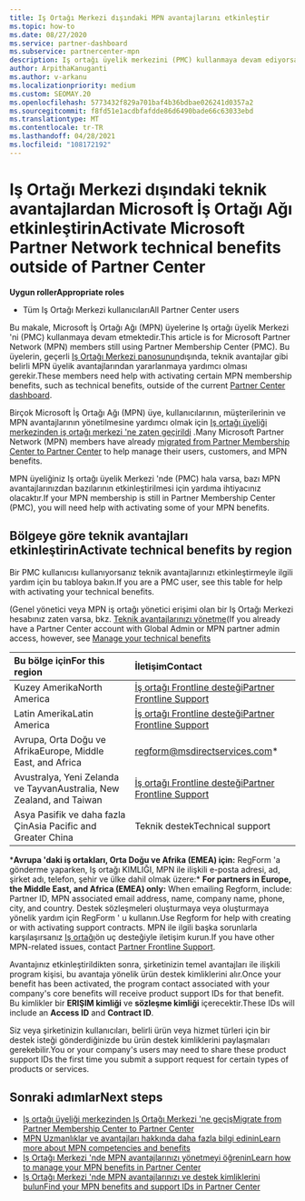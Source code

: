 ```yaml
---
title: Iş Ortağı Merkezi dışındaki MPN avantajlarını etkinleştir
ms.topic: how-to
ms.date: 08/27/2020
ms.service: partner-dashboard
ms.subservice: partnercenter-mpn
description: Iş ortağı üyelik merkezini (PMC) kullanmaya devam ediyorsanız, MPN teknik destek avantajlarınızı etkinleştirmeye ve size destek kimlikleri sunabilmeniz için kiminle iletişim kuracağınızı öğrenin.
author: ArpithaKanuganti
ms.author: v-arkanu
ms.localizationpriority: medium
ms.custom: SEOMAY.20
ms.openlocfilehash: 5773432f829a701baf4b36bdbae026241d0357a2
ms.sourcegitcommit: f8fd51e1acdbfafdde86d6490bade66c63033ebd
ms.translationtype: MT
ms.contentlocale: tr-TR
ms.lasthandoff: 04/28/2021
ms.locfileid: "108172192"
---
```

# <a name="activate-microsoft-partner-network-technical-benefits-outside-of-partner-center"></a><span data-ttu-id="9470d-103">Iş Ortağı Merkezi dışındaki teknik avantajlardan Microsoft İş Ortağı Ağı etkinleştirin</span><span class="sxs-lookup"><span data-stu-id="9470d-103">Activate Microsoft Partner Network technical benefits outside of Partner Center</span></span>


<span data-ttu-id="9470d-104">**Uygun roller**</span><span class="sxs-lookup"><span data-stu-id="9470d-104">**Appropriate roles**</span></span>

- <span data-ttu-id="9470d-105">Tüm Iş Ortağı Merkezi kullanıcıları</span><span class="sxs-lookup"><span data-stu-id="9470d-105">All Partner Center users</span></span>

<span data-ttu-id="9470d-106">Bu makale, Microsoft İş Ortağı Ağı (MPN) üyelerine Iş ortağı üyelik Merkezi 'ni (PMC) kullanmaya devam etmektedir.</span><span class="sxs-lookup"><span data-stu-id="9470d-106">This article is for Microsoft Partner Network (MPN) members still using Partner Membership Center (PMC).</span></span> <span data-ttu-id="9470d-107">Bu üyelerin, geçerli [Iş Ortağı Merkezi panosunun](https://partner.microsoft.com/dashboard)dışında, teknik avantajlar gibi belirli MPN üyelik avantajlarından yararlanmaya yardımcı olması gerekir.</span><span class="sxs-lookup"><span data-stu-id="9470d-107">These members need help with activating certain MPN membership benefits, such as technical benefits, outside of the current [Partner Center dashboard](https://partner.microsoft.com/dashboard).</span></span>

<span data-ttu-id="9470d-108">Birçok Microsoft İş Ortağı Ağı (MPN) üye, kullanıcılarının, müşterilerinin ve MPN avantajlarının yönetilmesine yardımcı olmak için [Iş ortağı üyeliği merkezinden iş ortağı merkezi 'ne zaten geçirildi](prepare-pmc-pc-migration.md) .</span><span class="sxs-lookup"><span data-stu-id="9470d-108">Many Microsoft Partner Network (MPN) members have already [migrated from Partner Membership Center to Partner Center](prepare-pmc-pc-migration.md) to help manage their users, customers, and MPN benefits.</span></span>

<span data-ttu-id="9470d-109">MPN üyeliğiniz Iş ortağı üyelik Merkezi 'nde (PMC) hala varsa, bazı MPN avantajlarınızdan bazılarının etkinleştirilmesi için yardıma ihtiyacınız olacaktır.</span><span class="sxs-lookup"><span data-stu-id="9470d-109">If your MPN membership is still in Partner Membership Center (PMC), you will need help with activating some of your MPN benefits.</span></span>

## <a name="activate-technical-benefits-by-region"></a><span data-ttu-id="9470d-110">Bölgeye göre teknik avantajları etkinleştirin</span><span class="sxs-lookup"><span data-stu-id="9470d-110">Activate technical benefits by region</span></span>

<span data-ttu-id="9470d-111">Bir PMC kullanıcısı kullanıyorsanız teknik avantajlarınızı etkinleştirmeyle ilgili yardım için bu tabloya bakın.</span><span class="sxs-lookup"><span data-stu-id="9470d-111">If you are a PMC user, see this table for help with activating your technical benefits.</span></span>

<span data-ttu-id="9470d-112">(Genel yönetici veya MPN iş ortağı yönetici erişimi olan bir Iş Ortağı Merkezi hesabınız zaten varsa, bkz. [Teknik avantajlarınızı yönetme](https://docs.microsoft.com/partner-center/manage-your-partner-network-benefits#manage-technical-benefits)</span><span class="sxs-lookup"><span data-stu-id="9470d-112">(If you already have a Partner Center account with Global Admin or MPN partner admin access, however, see [Manage your technical benefits](https://docs.microsoft.com/partner-center/manage-your-partner-network-benefits#manage-technical-benefits)</span></span>

|<span data-ttu-id="9470d-113">Bu bölge için</span><span class="sxs-lookup"><span data-stu-id="9470d-113">For this region</span></span>  | <span data-ttu-id="9470d-114">İletişim</span><span class="sxs-lookup"><span data-stu-id="9470d-114">Contact</span></span> |
|:--------|:------------|
|<span data-ttu-id="9470d-115">Kuzey Amerika</span><span class="sxs-lookup"><span data-stu-id="9470d-115">North America</span></span>  | [<span data-ttu-id="9470d-116">İş ortağı Frontline desteği</span><span class="sxs-lookup"><span data-stu-id="9470d-116">Partner Frontline Support</span></span>](https://partner.microsoft.com/support?issueid=300-0042)  |
|<span data-ttu-id="9470d-117">Latin Amerika</span><span class="sxs-lookup"><span data-stu-id="9470d-117">Latin America</span></span>  | [<span data-ttu-id="9470d-118">İş ortağı Frontline desteği</span><span class="sxs-lookup"><span data-stu-id="9470d-118">Partner Frontline Support</span></span>](https://partner.microsoft.com/support?issueid=300-0042)  |
|<span data-ttu-id="9470d-119">Avrupa, Orta Doğu ve Afrika</span><span class="sxs-lookup"><span data-stu-id="9470d-119">Europe, Middle East, and Africa</span></span>  | [regform@msdirectservices.com](mailto:regform@msdirectservices.com)*  |
|<span data-ttu-id="9470d-120">Avustralya, Yeni Zelanda ve Tayvan</span><span class="sxs-lookup"><span data-stu-id="9470d-120">Australia, New Zealand, and Taiwan</span></span>  | [<span data-ttu-id="9470d-121">İş ortağı Frontline desteği</span><span class="sxs-lookup"><span data-stu-id="9470d-121">Partner Frontline Support</span></span>](https://partner.microsoft.com/support?issueid=300-0042)  |
|<span data-ttu-id="9470d-122">Asya Pasifik ve daha fazla Çin</span><span class="sxs-lookup"><span data-stu-id="9470d-122">Asia Pacific and Greater China</span></span>  | <span data-ttu-id="9470d-123">Teknik destek</span><span class="sxs-lookup"><span data-stu-id="9470d-123">Technical support</span></span>  |

<span data-ttu-id="9470d-124">\***Avrupa 'daki iş ortakları, Orta Doğu ve Afrika (EMEA) için:** RegForm 'a gönderme yaparken, Iş ortağı KIMLIĞI, MPN ile ilişkili e-posta adresi, ad, şirket adı, telefon, şehir ve ülke dahil olmak üzere:</span><span class="sxs-lookup"><span data-stu-id="9470d-124">\* **For partners in Europe, the Middle East, and Africa (EMEA) only:** When emailing Regform, include: Partner ID, MPN associated email address, name, company name, phone, city, and country.</span></span> <span data-ttu-id="9470d-125">Destek sözleşmeleri oluşturmaya veya oluşturmaya yönelik yardım için RegForm ' u kullanın.</span><span class="sxs-lookup"><span data-stu-id="9470d-125">Use Regform for help with creating or with activating support contracts.</span></span> <span data-ttu-id="9470d-126">MPN ile ilgili başka sorunlarla karşılaşırsanız [Iş ortağı](https://partner.microsoft.com/support?issueid=300-0042)ön uç desteğiyle iletişim kurun.</span><span class="sxs-lookup"><span data-stu-id="9470d-126">If you have other MPN-related issues, contact [Partner Frontline Support](https://partner.microsoft.com/support?issueid=300-0042).</span></span>

<span data-ttu-id="9470d-127">Avantajınız etkinleştirildikten sonra, şirketinizin temel avantajları ile ilişkili program kişisi, bu avantaja yönelik ürün destek kimliklerini alır.</span><span class="sxs-lookup"><span data-stu-id="9470d-127">Once your benefit has been activated, the program contact associated with your company's core benefits will receive product support IDs for that benefit.</span></span> <span data-ttu-id="9470d-128">Bu kimlikler bir **ERIŞIM kimliği** ve **sözleşme kimliği** içerecektir.</span><span class="sxs-lookup"><span data-stu-id="9470d-128">These IDs will include an **Access ID** and **Contract ID**.</span></span> 

<span data-ttu-id="9470d-129">Siz veya şirketinizin kullanıcıları, belirli ürün veya hizmet türleri için bir destek isteği gönderdiğinizde bu ürün destek kimliklerini paylaşmaları gerekebilir.</span><span class="sxs-lookup"><span data-stu-id="9470d-129">You or your company's users may need to share these product support IDs the first time you submit a support request for certain types of products or services.</span></span>

## <a name="next-steps"></a><span data-ttu-id="9470d-130">Sonraki adımlar</span><span class="sxs-lookup"><span data-stu-id="9470d-130">Next steps</span></span>

- [<span data-ttu-id="9470d-131">Iş ortağı üyeliği merkezinden Iş Ortağı Merkezi 'ne geçiş</span><span class="sxs-lookup"><span data-stu-id="9470d-131">Migrate from Partner Membership Center to Partner Center</span></span>](prepare-pmc-pc-migration.md)
- [<span data-ttu-id="9470d-132">MPN Uzmanlıklar ve avantajları hakkında daha fazla bilgi edinin</span><span class="sxs-lookup"><span data-stu-id="9470d-132">Learn more about MPN competencies and benefits</span></span>](learn-about-competencies.md)
- [<span data-ttu-id="9470d-133">Iş Ortağı Merkezi 'nde MPN avantajlarınızı yönetmeyi öğrenin</span><span class="sxs-lookup"><span data-stu-id="9470d-133">Learn how to manage your MPN benefits in Partner Center</span></span>](manage-your-partner-network-benefits.md)
- [<span data-ttu-id="9470d-134">Iş Ortağı Merkezi 'nde MPN avantajlarınızı ve destek kimliklerini bulun</span><span class="sxs-lookup"><span data-stu-id="9470d-134">Find your MPN benefits and support IDs in Partner Center</span></span>](mpn-find-benefits.md)

